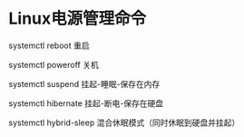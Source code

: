# Linux电源管理命令

systemctl reboot 重启

systemctl poweroff 关机

systemctl suspend 挂起-睡眠-保存在内存

systemctl hibernate 挂起-断电-保存在硬盘

systemctl hybrid-sleep 混合休眠模式（同时休眠到硬盘并挂起）
